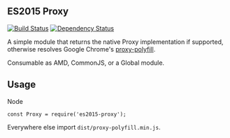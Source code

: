 ## ES2015 Proxy
[![Build Status](https://travis-ci.org/Matt-Jensen/es2015-proxy.svg?branch=master)](https://travis-ci.org/Matt-Jensen/es2015-proxy)
[![Dependency Status](https://david-dm.org/Matt-Jensen/es2016-proxy.svg)](https://david-dm.org/Matt-Jensen/es2015-proxy#info=dependencies)

A simple module that returns the native Proxy implementation if supported, otherwise resolves Google Chrome's [proxy-polyfill](https://github.com/GoogleChrome/proxy-polyfill).

Consumable as AMD, CommonJS, or a Global module.

## Usage

Node
```
const Proxy = require('es2015-proxy');
```

Everywhere else import `dist/proxy-polyfill.min.js`.
